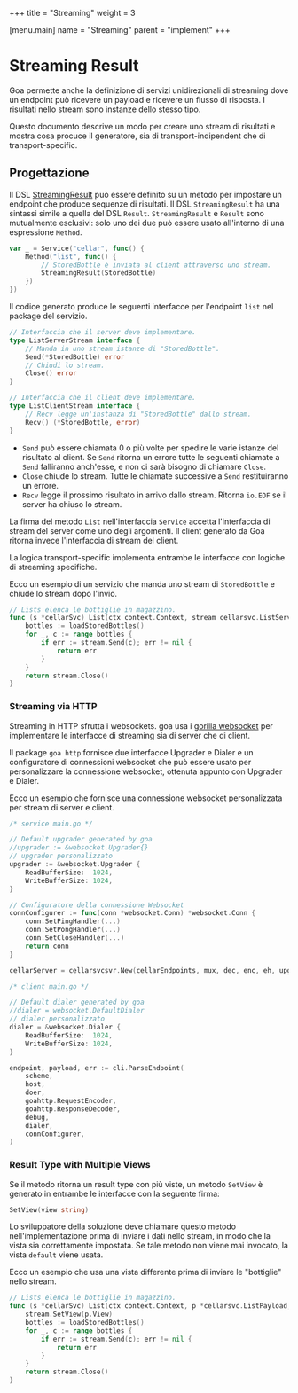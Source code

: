 +++
title = "Streaming"
weight = 3

[menu.main]
name = "Streaming"
parent = "implement"
+++

# Streaming Result

Goa permette anche la definizione di servizi unidirezionali di streaming dove un
endpoint può ricevere un payload e ricevere un flusso di risposta.
I risultati nello stream sono instanze dello stesso tipo.

Questo documento descrive un modo per creare uno stream di risultati e mostra
cosa procuce il generatore, sia di transport-indipendent che di transport-specific.

## Progettazione

Il DSL [StreamingResult](https://godoc.org/goa.design/goa/dsl#StreamingResult)
può essere definito su un metodo per impostare un endpoint che produce sequenze di 
risultati. Il DSL `StreamingResult` ha una sintassi simile a quella del DSL `Result`.
`StreamingResult` e `Result` sono mutualmente esclusivi: solo uno dei due può essere 
usato all'interno di una espressione `Method`.


```go
var _ = Service("cellar", func() {
    Method("list", func() {
        // StoredBottle è inviata al client attraverso uno stream.
        StreamingResult(StoredBottle)
    })
})
```

Il codice generato produce le seguenti interfacce per l'endpoint `list`
nel package del servizio.

```go
// Interfaccia che il server deve implementare.
type ListServerStream interface {
    // Manda in uno stream istanze di "StoredBottle".
    Send(*StoredBottle) error
    // Chiudi lo stream.
    Close() error
}

// Interfaccia che il client deve implementare.
type ListClientStream interface {
    // Recv legge un'instanza di "StoredBottle" dallo stream.
    Recv() (*StoredBottle, error)
}
```

* `Send` può essere chiamata 0 o più volte per spedire le varie istanze del 
    risultato al client. Se `Send` ritorna un errore tutte le seguenti chiamate
    a `Send` falliranno anch'esse, e non ci sarà bisogno di chiamare `Close`.
* `Close` chiude lo stream. Tutte le chiamate successive a `Send` 
    restituiranno un errore.
* `Recv` legge il prossimo risultato in arrivo dallo stream. Ritorna `io.EOF`
	se il server ha chiuso lo stream.

La firma del metodo `List` nell'interfaccia `Service` accetta l'interfaccia di 
stream del server come uno degli argomenti. Il client generato da Goa ritorna
invece l'interfaccia di stream del client.

La logica transport-specific implementa entrambe le interfacce
con logiche di streaming specifiche.

Ecco un esempio di un servizio che manda uno stream di `StoredBottle`
e chiude lo stream dopo l'invio.

```go
// Lists elenca le bottiglie in magazzino.
func (s *cellarSvc) List(ctx context.Context, stream cellarsvc.ListServerStream) (err error) {
    bottles := loadStoredBottles()
    for _, c := range bottles {
        if err := stream.Send(c); err != nil {
            return err
        }
    }
    return stream.Close()
}
```

### Streaming via HTTP

Streaming in HTTP sfrutta i websockets. goa usa i
[gorilla websocket](https://godoc.org/github.com/gorilla/websocket) per
implementare le interfacce di streaming sia di server che di client.

Il package `goa http` fornisce due interfacce Upgrader e Dialer e un configuratore
di connessioni websocket che può essere usato per personalizzare la connessione
websocket, ottenuta appunto con Upgrader e Dialer.

Ecco un esempio che fornisce una connessione websocket personalizzata per 
stream di server e client.

```go
/* service main.go */

// Default upgrader generated by goa
//upgrader := &websocket.Upgrader{}
// upgrader personalizzato
upgrader := &websocket.Upgrader {
    ReadBufferSize:  1024,
    WriteBufferSize: 1024,
}

// Configuratore della connessione Websocket
connConfigurer := func(conn *websocket.Conn) *websocket.Conn {
    conn.SetPingHandler(...)
    conn.SetPongHandler(...)
    conn.SetCloseHandler(...)
    return conn
}

cellarServer = cellarsvcsvr.New(cellarEndpoints, mux, dec, enc, eh, upgrader, connConfigurer)

/* client main.go */

// Default dialer generated by goa
//dialer = websocket.DefaultDialer
// dialer personalizzato
dialer = &websocket.Dialer {
    ReadBufferSize:  1024,
    WriteBufferSize: 1024,
}

endpoint, payload, err := cli.ParseEndpoint(
    scheme,
    host,
    doer,
    goahttp.RequestEncoder,
    goahttp.ResponseDecoder,
    debug,
    dialer,
    connConfigurer,
)
```

### Result Type with Multiple Views

Se il metodo ritorna un result type con più viste, un metodo `SetView` è generato
in entrambe le interfacce con la seguente firma:

```go
SetView(view string)
```

Lo sviluppatore della soluzione deve chiamare questo metodo nell'implementazione
prima di inviare i dati nello stream, in modo che la vista sia correttamente
impostata. 
Se tale metodo non viene mai invocato, la vista `default` viene usata.

Ecco un esempio che usa una vista differente prima di inviare le "bottiglie" nello stream.

```go
// Lists elenca le bottiglie in magazzino.
func (s *cellarSvc) List(ctx context.Context, p *cellarsvc.ListPayload, stream cellarsvc.ListServerStream) (err error) {
    stream.SetView(p.View)
    bottles := loadStoredBottles()
    for _, c := range bottles {
        if err := stream.Send(c); err != nil {
            return err
        }
    }
    return stream.Close()
}
```
